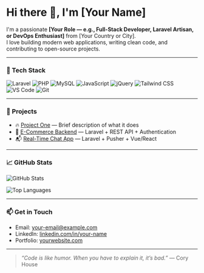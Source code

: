 # Hi there 👋, I'm [Your Name]

I'm a passionate **[Your Role — e.g., Full-Stack Developer, Laravel Artisan, or DevOps Enthusiast]** from [Your Country or City].  
I love building modern web applications, writing clean code, and contributing to open-source projects.

---

### 🧰 Tech Stack
![Laravel](https://img.shields.io/badge/-Laravel-E34F26?style=flat-square&logo=laravel&logoColor=white)
![PHP](https://img.shields.io/badge/-PHP-777BB4?style=flat-square&logo=php&logoColor=white)
![MySQL](https://img.shields.io/badge/-MySQL-4479A1?style=flat-square&logo=mysql&logoColor=white)
![JavaScript](https://img.shields.io/badge/-JavaScript-F7DF1E?style=flat-square&logo=javascript&logoColor=black)
![jQuery](https://img.shields.io/badge/-jQuery-0769AD?style=flat-square&logo=jquery&logoColor=white)
![Tailwind CSS](https://img.shields.io/badge/-Tailwind_CSS-38B2AC?style=flat-square&logo=tailwind-css&logoColor=white)
![VS Code](https://img.shields.io/badge/-VS_Code-007ACC?style=flat-square&logo=visual-studio-code&logoColor=white)
![Git](https://img.shields.io/badge/-Git-F05032?style=flat-square&logo=git&logoColor=white)

---

### 🚀 Projects

- 🔥 [Project One](https://github.com/your-username/project-one) — Brief description of what it does
- 🛒 [E-Commerce Backend](https://github.com/your-username/ecommerce-backend) — Laravel + REST API + Authentication
- 📬 [Real-Time Chat App](https://github.com/your-username/chat-app) — Laravel + Pusher + Vue/React

---

### 📈 GitHub Stats

![GitHub Stats](https://github-readme-stats.vercel.app/api?username=your-username&show_icons=true&theme=darcula&hide_title=true)

![Top Languages](https://github-readme-stats.vercel.app/api/top-langs/?username=your-username&layout=compact&theme=darcula)

---

### 📫 Get in Touch

- Email: [your-email@example.com](mailto:your-email@example.com)
- LinkedIn: [linkedin.com/in/your-name](https://linkedin.com/in/your-name)
- Portfolio: [yourwebsite.com](https://yourwebsite.com)

---

> _“Code is like humor. When you have to explain it, it’s bad.”_ — Cory House
